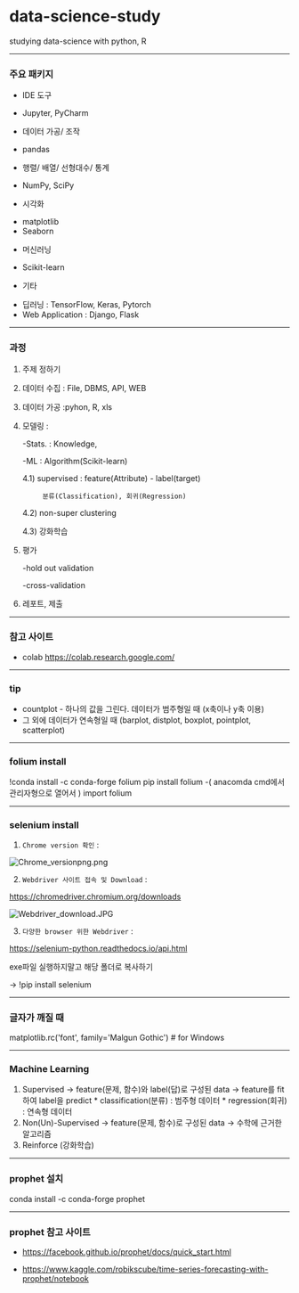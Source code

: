 # data-science-study

studying data-science with python, R

------------------------------
### 주요 패키지
 * IDE 도구
 - Jupyter, PyCharm
 
  * 데이터 가공/ 조작
 - pandas 
 
 * 행렬/ 배열/ 선형대수/ 통계
 - NumPy, SciPy
 
 * 시각화
 - matplotlib
 - Seaborn
 
 * 머신러닝
 - Scikit-learn

 * 기타
 - 딥러닝 : TensorFlow, Keras, Pytorch 
 - Web Application : Django, Flask

--------------------------------------------

### 과정
 

1. 주제 정하기

2. 데이터 수집 : File, DBMS, API, WEB

3. 데이터 가공 :pyhon, R, xls

4. 모델링 :

	-Stats. : Knowledge,

	-ML : Algorithm(Scikit-learn)

	4.1) supervised : feature(Attribute) - label(target)

			분류(Classification), 회귀(Regression)

	4.2) non-super clustering

	4.3) 강화학습

5. 평가

	-hold out validation

	-cross-validation

6. 레포트, 제출 

-----------------------------------

### 참고 사이트
- colab https://colab.research.google.com/

------------------------------------------

### tip

* countplot - 하나의 값을 그린다. 데이터가 범주형일 때 (x축이나 y축 이용)
* 그 외에 데이터가 연속형일 때 (barplot, distplot, boxplot, pointplot, scatterplot)

-------------------------------------

### folium install
!conda install -c conda-forge folium
pip install folium -( anacomda cmd에서 관리자형으로 열어서 )
import folium

--------------------------------------

### selenium install 
1) `Chrome version 확인` :

![Chrome_versionpng.png](attachment:Chrome_versionpng.png)



2) `Webdriver 사이트 접속 및 Download` :

https://chromedriver.chromium.org/downloads

![Webdriver_download.JPG](attachment:Webdriver_download.JPG)


3) `다양한 browser 위한 Webdriver` :

https://selenium-python.readthedocs.io/api.html

exe파일 실행하지말고 해당 폴더로 복사하기 

-> !pip install selenium 

--------------------------

### 글자가 깨질 때
matplotlib.rc('font', family='Malgun Gothic') # for Windows


---------------------------

### Machine Learning
1) Supervised
	-> feature(문제, 함수)와 label(답)로 구성된 data 
	-> feature를 fit하여 label을 predict
		* classification(분류) : 범주형 데이터
		* regression(회귀) : 연속형 데이터 
2) Non(Un)-Supervised
	-> feature(문제, 함수)로 구성된 data 
	-> 수학에 근거한 알고리즘
3) Reinforce (강화학습)

---------------------------
### prophet 설치

conda install -c conda-forge prophet

----------------

### prophet 참고 사이트
- https://facebook.github.io/prophet/docs/quick_start.html 

- https://www.kaggle.com/robikscube/time-series-forecasting-with-prophet/notebook 

